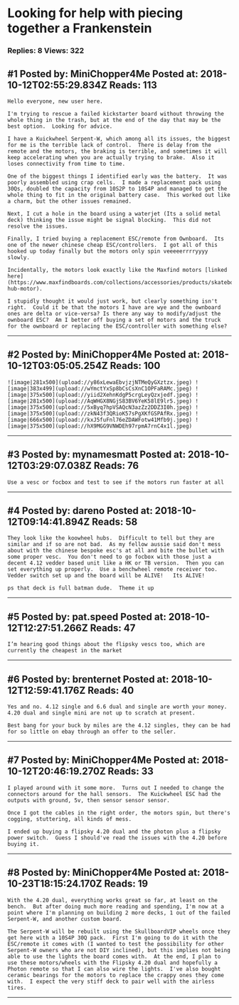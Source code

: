 # Looking for help with piecing together a Frankenstein

### Replies: 8 Views: 322

## \#1 Posted by: MiniChopper4Me Posted at: 2018-10-12T02:55:29.834Z Reads: 113

```
Hello everyone, new user here.

I'm trying to rescue a failed kickstarter board without throwing the whole thing in the trash, but at the end of the day that may be the best option.  Looking for advice.

I have a Kuickwheel Serpent-W, which among all its issues, the biggest for me is the terrible lack of control.  There is delay from the remote and the motors, the braking is terrible, and sometimes it will keep accelerating when you are actually trying to brake.  Also it loses connectivity from time to time.

One of the biggest things I identified early was the battery.  It was poorly assembled using crap cells.  I made a replacement pack using 30Qs, doubled the capacity from 10S2P to 10S4P and managed to get the whole thing to fit in the original battery case.  This worked out like a charm, but the other issues remained.

Next, I cut a hole in the board using a waterjet (Its a solid metal deck) thinking the issue might be signal blocking.  This did not resolve the issues.

Finally, I tried buying a replacement ESC/remote from Ownboard.  Its one of the newer chinese cheap ESC/controllers.  I got all of this hooked up today finally but the motors only spin veeeeerrrryyyy slowly.

Incidentally, the motors look exactly like the Maxfind motors [linked here](https://www.maxfindboards.com/collections/accessories/products/skateboard-hub-motor).

I stupidly thought it would just work, but clearly something isn't right.  Could it be that the motors I have are wye and the ownboard ones are delta or vice-versa? Is there any way to modify/adjust the ownboard ESC?  Am I better off buying a set of motors and the truck for the ownboard or replacing the ESC/controller with something else?
```

---
## \#2 Posted by: MiniChopper4Me Posted at: 2018-10-12T03:05:05.254Z Reads: 100

```
![image|281x500](upload://y86xLewaEbvjzjNTMeQyGXztzx.jpeg) ![image|383x499](upload://wYmctYxSp8bCsCsXnC1OPFaRAMc.jpeg) ![image|375x500](upload://yiid2XehnKdgP5crgLeyQzxjedf.jpeg) ![image|281x500](upload://AqWHGX8NGjS83BV6YeK58lE9lr5.jpeg) ![image|375x500](upload://5xByq7hpVSAQcN3azZz2DDZ3I0h.jpeg) ![image|375x500](upload://zkN43f3QRioK57sPgXKfGSPAfRx.jpeg) ![image|666x500](upload://kxJ5fuFnl76eZDAWFotw41Mfb9j.jpeg) ![image|375x500](upload://hX9MGG9VNWDEh97rpmA7rnC4x1l.jpeg)
```

---
## \#3 Posted by: mynamesmatt Posted at: 2018-10-12T03:29:07.038Z Reads: 76

```
Use a vesc or focbox and test to see if the motors run faster at all
```

---
## \#4 Posted by: dareno Posted at: 2018-10-12T09:14:41.894Z Reads: 58

```
They look like the koowheel hubs.  Difficult to tell but they are similar and if so are not bad.  As my fellow aussie said don't mess about with the chinese bespoke esc's at all and bite the bullet with some proper vesc.  You don't need to go focbox with those just a decent 4.12 vedder based unit like a HK or TB version.  Then you can set everything up properly.  Use a benchwheel remote receiver too.  Vedder switch set up and the board will be ALIVE!   Its ALIVE!

ps that deck is full batman dude.  Theme it up
```

---
## \#5 Posted by: pat.speed Posted at: 2018-10-12T12:27:51.266Z Reads: 47

```
I’m hearing good things about the flipsky vescs too, which are currently the cheapest in the market
```

---
## \#6 Posted by: brenternet Posted at: 2018-10-12T12:59:41.176Z Reads: 40

```
Yes and no. 4.12 single and 6.6 dual and single are worth your money. 4.20 dual and single mini are not up to scratch at present.

Best bang for your buck by miles are the 4.12 singles, they can be had for so little on ebay through an offer to the seller.
```

---
## \#7 Posted by: MiniChopper4Me Posted at: 2018-10-12T20:46:19.270Z Reads: 33

```
I played around with it some more.  Turns out I needed to change the connectors around for the hall sensors.  The Kuickwheel ESC had the outputs with ground, 5v, then sensor sensor sensor.

Once I got the cables in the right order, the motors spin, but there's cogging, stuttering, all kinds of mess.

I ended up buying a flipsky 4.20 dual and the photon plus a flipsky power switch.  Guess I should've read the issues with the 4.20 before buying it.
```

---
## \#8 Posted by: MiniChopper4Me Posted at: 2018-10-23T18:15:24.170Z Reads: 19

```
With the 4.20 dual, everything works great so far, at least on the bench.  But after doing much more reading and spending, I'm now at a point where I'm planning on building 2 more decks, 1 out of the failed Serpent-W, and another custom board.

The Serpent-W will be rebuilt using the SkullboardVIP wheels once they get here with a 10S4P 30Q pack.  First I'm going to do it with the ESC/remote it comes with (I wanted to test the possibility for other Serpent-W owners who are not DIY inclined), but this implies not being able to use the lights the board comes with.  At the end, I plan to use these motors/wheels with the Flipsky 4.20 dual and hopefully a Photon remote so that I can also wire the lights.  I've also bought ceramic bearings for the motors to replace the crappy ones they come with.  I expect the very stiff deck to pair well with the airless tires.
```

---
